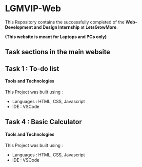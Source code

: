 # LGMVIP-Web

This Repository contains the successfully completed of the **Web-Development and Design Internship** at **LetsGrowMore**.

**(This website is meant for Laptops and PCs only)**

## Task sections in the main website

## Task 1 : To-do list

#### Tools and Technologies
This Project was built using :
  * Languages : HTML, CSS, Javascript
  * IDE : VSCode

## Task 4 : Basic Calculator

#### Tools and Technologies
This Project was built using :
  * Languages : HTML, CSS, Javascript
  * IDE : VSCode
 
